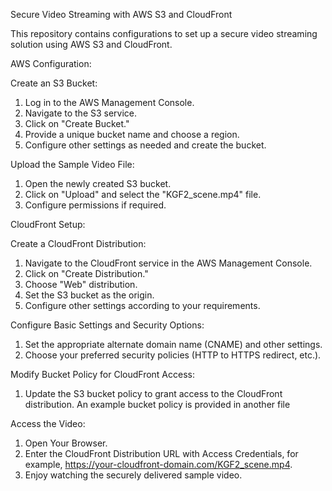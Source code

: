 Secure Video Streaming with AWS S3 and CloudFront

This repository contains configurations to set up a secure video streaming solution using AWS S3 and CloudFront.

AWS Configuration:

Create an S3 Bucket:
1. Log in to the AWS Management Console.
2. Navigate to the S3 service.
3. Click on "Create Bucket."
4. Provide a unique bucket name and choose a region.
5. Configure other settings as needed and create the bucket.

Upload the Sample Video File:
1. Open the newly created S3 bucket.
2. Click on "Upload" and select the "KGF2_scene.mp4" file.
3. Configure permissions if required.

CloudFront Setup:

Create a CloudFront Distribution:
1. Navigate to the CloudFront service in the AWS Management Console.
2. Click on "Create Distribution."
3. Choose "Web" distribution.
4. Set the S3 bucket as the origin.
5. Configure other settings according to your requirements.

Configure Basic Settings and Security Options:
1. Set the appropriate alternate domain name (CNAME) and other settings.
2. Choose your preferred security policies (HTTP to HTTPS redirect, etc.).

Modify Bucket Policy for CloudFront Access:
1. Update the S3 bucket policy to grant access to the CloudFront distribution.
   An example bucket policy is provided in another file 
  

Access the Video:

1. Open Your Browser.
2. Enter the CloudFront Distribution URL with Access Credentials, for example, https://your-cloudfront-domain.com/KGF2_scene.mp4.
3. Enjoy watching the securely delivered sample video.
